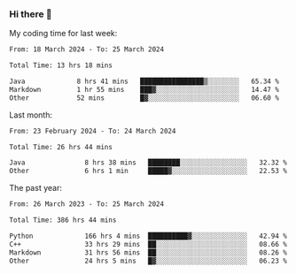 ### Hi there 👋

My coding time for last week:

<!--START_SECTION:week-->

```txt
From: 18 March 2024 - To: 25 March 2024

Total Time: 13 hrs 18 mins

Java             8 hrs 41 mins   ████████████████▒░░░░░░░░   65.34 %
Markdown         1 hr 55 mins    ███▓░░░░░░░░░░░░░░░░░░░░░   14.47 %
Other            52 mins         █▓░░░░░░░░░░░░░░░░░░░░░░░   06.60 %
```

<!--END_SECTION:week-->

Last month:

<!--START_SECTION:month-->

```txt
From: 23 February 2024 - To: 24 March 2024

Total Time: 26 hrs 44 mins

Java               8 hrs 38 mins   ████████░░░░░░░░░░░░░░░░░   32.32 %
Other              6 hrs 1 min     █████▓░░░░░░░░░░░░░░░░░░░   22.53 %
```

<!--END_SECTION:month-->

The past year:

<!--START_SECTION:year-->

```txt
From: 26 March 2023 - To: 25 March 2024

Total Time: 386 hrs 44 mins

Python             166 hrs 4 mins  ██████████▓░░░░░░░░░░░░░░   42.94 %
C++                33 hrs 29 mins  ██░░░░░░░░░░░░░░░░░░░░░░░   08.66 %
Markdown           31 hrs 56 mins  ██░░░░░░░░░░░░░░░░░░░░░░░   08.26 %
Other              24 hrs 5 mins   █▓░░░░░░░░░░░░░░░░░░░░░░░   06.23 %
```

<!--END_SECTION:year-->
